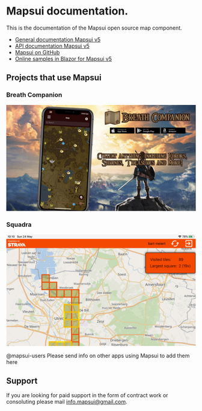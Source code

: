 # **Mapsui** documentation.

This is the documentation of the Mapsui open source map component.
- [General documentation Mapsui v5](https://mapsui.com/v5/documentation/home.html)
- [API documentation Mapsui v5](https://mapsui.com/v5/api/index.html)
- [Mapsui on GitHub](https://github.com/mapsui/mapsui)
- [Online samples in Blazor for Mapsui v5](https://mapsui.com/v5/samples/)

## Projects that use Mapsui

### Breath Companion

[![Breath Companion website](images/breath-companion.png)](https://software-notion.de/apps/breath-companion)

### Squadra

[![Squadra](images/squadra.png)](https://bertt.github.io/squadra/)

@mapsui-users Please send info on other apps using Mapsui to add them here

## Support

If you are looking for paid support in the form of contract work or consoluting please mail [info.mapsui@gmail.com](mailto:info.mapsui@gmail.com).
